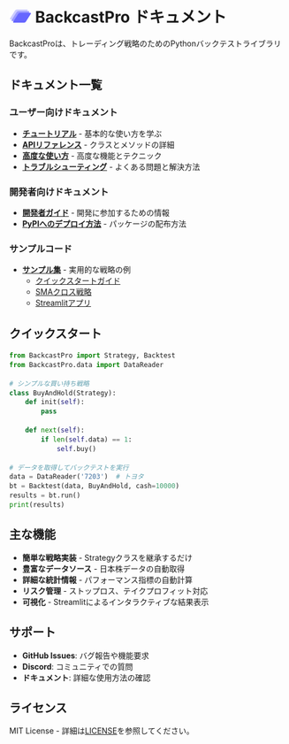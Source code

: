 # <img src="img/logo.drawio.svg" alt="BackcastPro Logo" width="40" height="24"> BackcastPro ドキュメント

BackcastProは、トレーディング戦略のためのPythonバックテストライブラリです。

## ドキュメント一覧

### ユーザー向けドキュメント

- **[チュートリアル](tutorial.md)** - 基本的な使い方を学ぶ
- **[APIリファレンス](api-reference.md)** - クラスとメソッドの詳細
- **[高度な使い方](advanced-usage.md)** - 高度な機能とテクニック
- **[トラブルシューティング](troubleshooting.md)** - よくある問題と解決方法

### 開発者向けドキュメント

- **[開発者ガイド](developer-guide.md)** - 開発に参加するための情報
- **[PyPIへのデプロイ方法](how-to-deploy-to-PyPI.md)** - パッケージの配布方法

### サンプルコード

- **[サンプル集](../docs/examples/)** - 実用的な戦略の例
  - [クイックスタートガイド](../docs/examples/QuickStartUserGuide.py)
  - [SMAクロス戦略](../docs/examples/SmaCross.py)
  - [Streamlitアプリ](../docs/examples/Streamlit.py)

## クイックスタート

```python
from BackcastPro import Strategy, Backtest
from BackcastPro.data import DataReader

# シンプルな買い持ち戦略
class BuyAndHold(Strategy):
    def init(self):
        pass
    
    def next(self):
        if len(self.data) == 1:
            self.buy()

# データを取得してバックテストを実行
data = DataReader('7203')  # トヨタ
bt = Backtest(data, BuyAndHold, cash=10000)
results = bt.run()
print(results)
```

## 主な機能

- **簡単な戦略実装** - Strategyクラスを継承するだけ
- **豊富なデータソース** - 日本株データの自動取得
- **詳細な統計情報** - パフォーマンス指標の自動計算
- **リスク管理** - ストップロス、テイクプロフィット対応
- **可視化** - Streamlitによるインタラクティブな結果表示

## サポート

- **GitHub Issues**: バグ報告や機能要求
- **Discord**: コミュニティでの質問
- **ドキュメント**: 詳細な使用方法の確認

## ライセンス

MIT License - 詳細は[LICENSE](../LICENSE)を参照してください。
